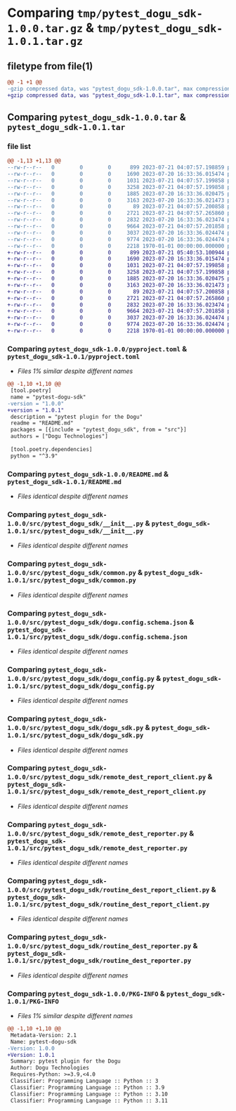 # Comparing `tmp/pytest_dogu_sdk-1.0.0.tar.gz` & `tmp/pytest_dogu_sdk-1.0.1.tar.gz`

## filetype from file(1)

```diff
@@ -1 +1 @@
-gzip compressed data, was "pytest_dogu_sdk-1.0.0.tar", max compression
+gzip compressed data, was "pytest_dogu_sdk-1.0.1.tar", max compression
```

## Comparing `pytest_dogu_sdk-1.0.0.tar` & `pytest_dogu_sdk-1.0.1.tar`

### file list

```diff
@@ -1,13 +1,13 @@
--rw-r--r--   0        0        0      899 2023-07-21 04:07:57.198859 pytest_dogu_sdk-1.0.0/pyproject.toml
--rw-r--r--   0        0        0     1690 2023-07-20 16:33:36.015474 pytest_dogu_sdk-1.0.0/README.md
--rw-r--r--   0        0        0     1031 2023-07-21 04:07:57.199858 pytest_dogu_sdk-1.0.0/src/pytest_dogu_sdk/__init__.py
--rw-r--r--   0        0        0     3258 2023-07-21 04:07:57.199858 pytest_dogu_sdk-1.0.0/src/pytest_dogu_sdk/common.py
--rw-r--r--   0        0        0     1885 2023-07-20 16:33:36.020475 pytest_dogu_sdk-1.0.0/src/pytest_dogu_sdk/dogu.config.schema.json
--rw-r--r--   0        0        0     3163 2023-07-20 16:33:36.021473 pytest_dogu_sdk-1.0.0/src/pytest_dogu_sdk/dogu_config.py
--rw-r--r--   0        0        0       89 2023-07-21 04:07:57.200858 pytest_dogu_sdk-1.0.0/src/pytest_dogu_sdk/dogu_hooks.py
--rw-r--r--   0        0        0     2721 2023-07-21 04:07:57.265860 pytest_dogu_sdk-1.0.0/src/pytest_dogu_sdk/dogu_sdk.py
--rw-r--r--   0        0        0     2832 2023-07-20 16:33:36.023474 pytest_dogu_sdk-1.0.0/src/pytest_dogu_sdk/remote_dest_report_client.py
--rw-r--r--   0        0        0     9664 2023-07-21 04:07:57.201858 pytest_dogu_sdk-1.0.0/src/pytest_dogu_sdk/remote_dest_reporter.py
--rw-r--r--   0        0        0     3037 2023-07-20 16:33:36.024474 pytest_dogu_sdk-1.0.0/src/pytest_dogu_sdk/routine_dest_report_client.py
--rw-r--r--   0        0        0     9774 2023-07-20 16:33:36.024474 pytest_dogu_sdk-1.0.0/src/pytest_dogu_sdk/routine_dest_reporter.py
--rw-r--r--   0        0        0     2218 1970-01-01 00:00:00.000000 pytest_dogu_sdk-1.0.0/PKG-INFO
+-rw-r--r--   0        0        0      899 2023-07-21 05:40:53.100944 pytest_dogu_sdk-1.0.1/pyproject.toml
+-rw-r--r--   0        0        0     1690 2023-07-20 16:33:36.015474 pytest_dogu_sdk-1.0.1/README.md
+-rw-r--r--   0        0        0     1031 2023-07-21 04:07:57.199858 pytest_dogu_sdk-1.0.1/src/pytest_dogu_sdk/__init__.py
+-rw-r--r--   0        0        0     3258 2023-07-21 04:07:57.199858 pytest_dogu_sdk-1.0.1/src/pytest_dogu_sdk/common.py
+-rw-r--r--   0        0        0     1885 2023-07-20 16:33:36.020475 pytest_dogu_sdk-1.0.1/src/pytest_dogu_sdk/dogu.config.schema.json
+-rw-r--r--   0        0        0     3163 2023-07-20 16:33:36.021473 pytest_dogu_sdk-1.0.1/src/pytest_dogu_sdk/dogu_config.py
+-rw-r--r--   0        0        0       89 2023-07-21 04:07:57.200858 pytest_dogu_sdk-1.0.1/src/pytest_dogu_sdk/dogu_hooks.py
+-rw-r--r--   0        0        0     2721 2023-07-21 04:07:57.265860 pytest_dogu_sdk-1.0.1/src/pytest_dogu_sdk/dogu_sdk.py
+-rw-r--r--   0        0        0     2832 2023-07-20 16:33:36.023474 pytest_dogu_sdk-1.0.1/src/pytest_dogu_sdk/remote_dest_report_client.py
+-rw-r--r--   0        0        0     9664 2023-07-21 04:07:57.201858 pytest_dogu_sdk-1.0.1/src/pytest_dogu_sdk/remote_dest_reporter.py
+-rw-r--r--   0        0        0     3037 2023-07-20 16:33:36.024474 pytest_dogu_sdk-1.0.1/src/pytest_dogu_sdk/routine_dest_report_client.py
+-rw-r--r--   0        0        0     9774 2023-07-20 16:33:36.024474 pytest_dogu_sdk-1.0.1/src/pytest_dogu_sdk/routine_dest_reporter.py
+-rw-r--r--   0        0        0     2218 1970-01-01 00:00:00.000000 pytest_dogu_sdk-1.0.1/PKG-INFO
```

### Comparing `pytest_dogu_sdk-1.0.0/pyproject.toml` & `pytest_dogu_sdk-1.0.1/pyproject.toml`

 * *Files 1% similar despite different names*

```diff
@@ -1,10 +1,10 @@
 [tool.poetry]
 name = "pytest-dogu-sdk"
-version = "1.0.0"
+version = "1.0.1"
 description = "pytest plugin for the Dogu"
 readme = "README.md"
 packages = [{include = "pytest_dogu_sdk", from = "src"}]
 authors = ["Dogu Technologies"]
 
 [tool.poetry.dependencies]
 python = "^3.9"
```

### Comparing `pytest_dogu_sdk-1.0.0/README.md` & `pytest_dogu_sdk-1.0.1/README.md`

 * *Files identical despite different names*

### Comparing `pytest_dogu_sdk-1.0.0/src/pytest_dogu_sdk/__init__.py` & `pytest_dogu_sdk-1.0.1/src/pytest_dogu_sdk/__init__.py`

 * *Files identical despite different names*

### Comparing `pytest_dogu_sdk-1.0.0/src/pytest_dogu_sdk/common.py` & `pytest_dogu_sdk-1.0.1/src/pytest_dogu_sdk/common.py`

 * *Files identical despite different names*

### Comparing `pytest_dogu_sdk-1.0.0/src/pytest_dogu_sdk/dogu.config.schema.json` & `pytest_dogu_sdk-1.0.1/src/pytest_dogu_sdk/dogu.config.schema.json`

 * *Files identical despite different names*

### Comparing `pytest_dogu_sdk-1.0.0/src/pytest_dogu_sdk/dogu_config.py` & `pytest_dogu_sdk-1.0.1/src/pytest_dogu_sdk/dogu_config.py`

 * *Files identical despite different names*

### Comparing `pytest_dogu_sdk-1.0.0/src/pytest_dogu_sdk/dogu_sdk.py` & `pytest_dogu_sdk-1.0.1/src/pytest_dogu_sdk/dogu_sdk.py`

 * *Files identical despite different names*

### Comparing `pytest_dogu_sdk-1.0.0/src/pytest_dogu_sdk/remote_dest_report_client.py` & `pytest_dogu_sdk-1.0.1/src/pytest_dogu_sdk/remote_dest_report_client.py`

 * *Files identical despite different names*

### Comparing `pytest_dogu_sdk-1.0.0/src/pytest_dogu_sdk/remote_dest_reporter.py` & `pytest_dogu_sdk-1.0.1/src/pytest_dogu_sdk/remote_dest_reporter.py`

 * *Files identical despite different names*

### Comparing `pytest_dogu_sdk-1.0.0/src/pytest_dogu_sdk/routine_dest_report_client.py` & `pytest_dogu_sdk-1.0.1/src/pytest_dogu_sdk/routine_dest_report_client.py`

 * *Files identical despite different names*

### Comparing `pytest_dogu_sdk-1.0.0/src/pytest_dogu_sdk/routine_dest_reporter.py` & `pytest_dogu_sdk-1.0.1/src/pytest_dogu_sdk/routine_dest_reporter.py`

 * *Files identical despite different names*

### Comparing `pytest_dogu_sdk-1.0.0/PKG-INFO` & `pytest_dogu_sdk-1.0.1/PKG-INFO`

 * *Files 1% similar despite different names*

```diff
@@ -1,10 +1,10 @@
 Metadata-Version: 2.1
 Name: pytest-dogu-sdk
-Version: 1.0.0
+Version: 1.0.1
 Summary: pytest plugin for the Dogu
 Author: Dogu Technologies
 Requires-Python: >=3.9,<4.0
 Classifier: Programming Language :: Python :: 3
 Classifier: Programming Language :: Python :: 3.9
 Classifier: Programming Language :: Python :: 3.10
 Classifier: Programming Language :: Python :: 3.11
```

